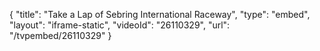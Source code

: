 {
    "title": "Take a Lap of Sebring International Raceway",
    "type": "embed",
    "layout": "iframe-static",
    "videoId": "26110329",
    "url": "\/tvpembed\/26110329"
}